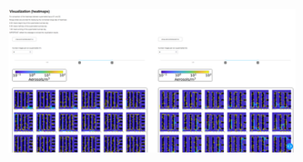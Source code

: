 ![COVID Social Distancing Simulation Dashboard](https://github.com/CTW121/COVID19-Social-Distancing-Simulation-Supermarket/blob/master/images/dashboard.PNG)